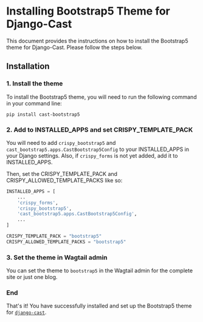 # Installing Bootstrap5 Theme for Django-Cast

This document provides the instructions on how to install the Bootstrap5 theme for Django-Cast. Please follow the steps below.

## Installation

### 1. Install the theme

To install the Bootstrap5 theme, you will need to run the following command in your command line:

```shell
pip install cast-bootstrap5
```

### 2. Add to INSTALLED_APPS and set CRISPY_TEMPLATE_PACK

You will need to add `crispy_bootstrap5` and `cast_bootstrap5.apps.CastBootstrap5Config`
to your INSTALLED_APPS in your Django settings. Also, if `crispy_forms` is not
yet added, add it to INSTALLED_APPS.

Then, set the CRISPY_TEMPLATE_PACK and CRISPY_ALLOWED_TEMPLATE_PACKS like so:

```python
INSTALLED_APPS = [
    ...
    'crispy_forms',
    'crispy_bootstrap5',
    'cast_bootstrap5.apps.CastBootstrap5Config',
    ...
]

CRISPY_TEMPLATE_PACK = "bootstrap5"
CRISPY_ALLOWED_TEMPLATE_PACKS = "bootstrap5"
```
### 3. Set the theme in Wagtail admin

You can set the theme to `bootstrap5` in the Wagtail admin for the
complete site or just one blog.

### End

That's it! You have successfully installed and set up the Bootstrap5 theme
for [`django-cast`](https://github.com/ephes/django-cast).


